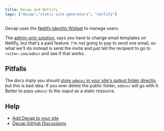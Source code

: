 ```yaml
---
title: Decap and Netlify
tags: ["decap","static-site-generators", "netlify"]
---
```


Decap uses the [Netlify Identity Widget](https://decapcms.org/docs/choosing-a-backend/#add-the-netlify-identity-widget) to manage users.

The [admin-only solution](https://decapcms.org/docs/choosing-a-backend/), says you have to change email templates on Netlify, but that's a paid feature. I'm not going to pay to send one email, so what we'll do instead is send the invite and just tell the recipient to go to `<site>.com/admin` and see if that works.

## Pitfalls

The docs imply you should [store `admin/` in your site's output folder directly](https://decapcms.org/docs/install-decap-cms/), but this is bad idea. If you ever delete the public folder, `admin/` will go with it. Better to pass `admin/` to the ouput as a static resource.

## Help

- [Add Decap to your site](https://decapcms.org/docs/basic-steps/)
- [Decap GitHub Discussions](https://github.com/decaporg/decap-cms/discussions)